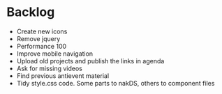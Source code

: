 # Backlog

- Create new icons
- Remove jquery
- Performance 100
- Improve mobile navigation
- Upload old projects and publish the links in agenda
- Ask for missing videos
- Find previous antievent material
- Tidy style.css code. Some parts to nakDS, others to component files
